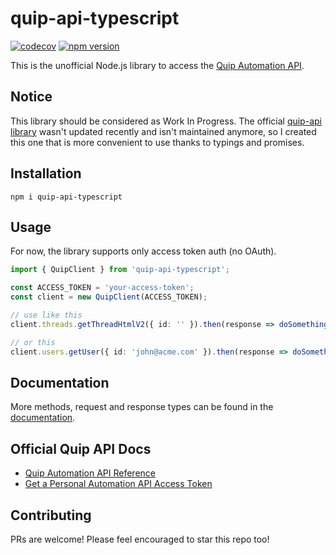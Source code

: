 # quip-api-typescript

[![codecov](https://codecov.io/gh/piotrekwitkowski/quip-api-typescript/branch/main/graph/badge.svg?token=T2G2GO9T9K)](https://codecov.io/gh/piotrekwitkowski/quip-api-typescript)
[![npm version](https://badge.fury.io/js/quip-api-typescript.svg)](https://www.npmjs.com/package/quip-api-typescript)

This is the unofficial Node.js library to access the [Quip Automation API](https://quip.com/api/).

## Notice 

This library should be considered as Work In Progress. The official [quip-api library](https://github.com/quip/quip-api/) wasn't updated recently and isn't maintained anymore, so I created this one that is more convenient to use thanks to typings and promises.

## Installation

`npm i quip-api-typescript`

## Usage

For now, the library supports only access token auth (no OAuth).

```ts
import { QuipClient } from 'quip-api-typescript';

const ACCESS_TOKEN = 'your-access-token';
const client = new QuipClient(ACCESS_TOKEN);

// use like this
client.threads.getThreadHtmlV2({ id: '' }).then(response => doSomething(response));

// or this
client.users.getUser({ id: 'john@acme.com' }).then(response => doSomething(response));
```

## Documentation

More methods, request and response types can be found in the [documentation](https://piotrekwitkowski.github.io/quip-api-typescript/).

## Official Quip API Docs

* [Quip Automation API Reference](https://quip.com/api/reference)
* [Get a Personal Automation API Access Token](https://quip.com/api/personal-token)

## Contributing

PRs are welcome! Please feel encouraged to star this repo too!
